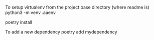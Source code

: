 To setup virtualenv
from the project base directory (where readme is)
python3 -m venv .aaenv


poetry install

To add a new dependency
poetry add mydependency


